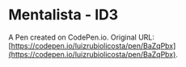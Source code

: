 # Mentalista - ID3

A Pen created on CodePen.io. Original URL: [https://codepen.io/luizrubiolicosta/pen/BaZqPbx](https://codepen.io/luizrubiolicosta/pen/BaZqPbx).


